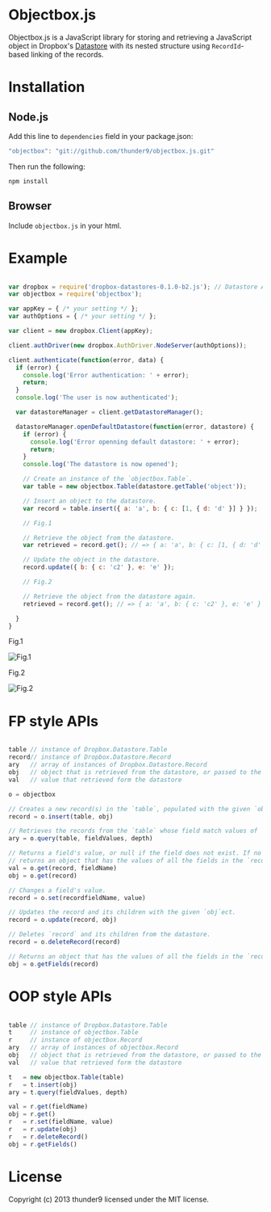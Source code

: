 Objectbox.js
============

Objectbox.js is a JavaScript library for storing and retrieving a JavaScript object in Dropbox's [Datastore](https://www.dropbox.com/developers/datastore) with its nested structure using `RecordId`-based linking of the records.

# Installation

## Node.js

Add this line to `dependencies` field in your package.json:

```javascript
"objectbox": "git://github.com/thunder9/objectbox.js.git"
```

Then run the following:

```
npm install
```

## Browser

Include `objectbox.js` in your html.

# Example

```javascript

var dropbox = require('dropbox-datastores-0.1.0-b2.js'); // Datastore API
var objectbox = require('objectbox');

var appKey = { /* your setting */ };
var authOptions = { /* your setting */ };

var client = new dropbox.Client(appKey);

client.authDriver(new dropbox.AuthDriver.NodeServer(authOptions));

client.authenticate(function(error, data) {
  if (error) {
    console.log('Error authentication: ' + error);
    return;
  }
  console.log('The user is now authenticated');

  var datastoreManager = client.getDatastoreManager();

  datastoreManager.openDefaultDatastore(function(error, datastore) {
    if (error) {
      console.log('Error openning default datastore: ' + error);
      return;
    }
    console.log('The datastore is now opened');

    // Create an instance of the `objectbox.Table`.
    var table = new objectbox.Table(datastore.getTable('object'));

    // Insert an object to the datastore.
    var record = table.insert({ a: 'a', b: { c: [1, { d: 'd' }] } });

    // Fig.1

    // Retrieve the object from the datastore.
    var retrieved = record.get(); // => { a: 'a', b: { c: [1, { d: 'd' }] } }

    // Update the object in the datastore.
    record.update({ b: { c: 'c2' }, e: 'e' });

    // Fig.2

    // Retrieve the object from the datastore again.
    retrieved = record.get(); // => { a: 'a', b: { c: 'c2' }, e: 'e' }

  }
}

```

Fig.1

![Fig.1](https://raw.github.com/thunder9/objectbox.js/master/docs/fig1.png)

Fig.2

![Fig.2](https://raw.github.com/thunder9/objectbox.js/master/docs/fig2.png)

# FP style APIs

```javascript

table // instance of Dropbox.Datastore.Table
record// instance of Dropbox.Datastore.Record
ary   // array of instances of Dropbox.Datastore.Record
obj   // object that is retrieved from the datastore, or passed to the datastore
val   // value that retrieved form the datastore

o = objectbox

// Creates a new record(s) in the `table`, populated with the given `obj`ect.
record = o.insert(table, obj)

// Retrieves the records from the `table` whose field match values of `fieldValues` and `depth`.
ary = o.query(table, fieldValues, depth)

// Returns a field's value, or null if the field does not exist. If no `fieldName` is given,
// returns an object that has the values of all the fields in the `record` and its children.
val = o.get(record, fieldName)
obj = o.get(record)

// Changes a field's value.
record = o.set(recordfieldName, value)

// Updates the record and its children with the given `obj`ect.
record = o.update(record, obj)

// Deletes `record` and its children from the datastore.
record = o.deleteRecord(record)

// Returns an object that has the values of all the fields in the `record`.
obj = o.getFields(record)
```

# OOP style APIs

```javascript

table // instance of Dropbox.Datastore.Table
t     // instance of objectbox.Table
r     // instance of objectbox.Record
ary   // array of instances of objectbox.Record
obj   // object that is retrieved from the datastore, or passed to the datastore
val   // value that retrieved form the datastore

t   = new objectbox.Table(table)
r   = t.insert(obj)
ary = t.query(fieldValues, depth)

val = r.get(fieldName)
obj = r.get()
r   = r.set(fieldName, value)
r   = r.update(obj)
r   = r.deleteRecord()
obj = r.getFields()
```

# License

Copyright (c) 2013 thunder9 licensed under the MIT license.
